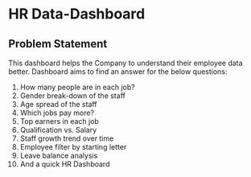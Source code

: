 # HR Data-Dashboard


## Problem Statement

This dashboard helps the Company to understand their employee data better. Dashboard aims to find an answer for the below questions:

1) How many people are in each job?
2) Gender break-down of the staff
3) Age spread of the staff
4) Which jobs pay more?
5) Top earners in each job
6) Qualification vs. Salary
7) Staff growth trend over time
8) Employee filter by starting letter
9) Leave balance analysis
10) And a quick HR Dashboard
 
